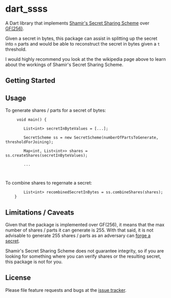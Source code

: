 # dart_ssss

A Dart library that implements [Shamir's Secret Sharing Scheme](https://en.wikipedia.org/wiki/Shamir%27s_Secret_Sharing) 
over [GF(256)](http://www.cs.utsa.edu/~wagner/laws/FFM.html).

Given a secret in bytes, this package can assist in splitting up the secret into `n` parts and would be able to 
reconstruct the secret in bytes given a `t` threshold.

I would highly recommend you look at the the wikipedia page above to learn about the workings of Shamir's Secret Sharing
Scheme.

## Getting Started


## Usage 

To generate shares / parts for a secret of bytes:

```
     void main() {
        
        List<int> secretInByteValues = [...];
        
        SecretScheme ss = new SecretScheme(numberOfPartsToGenerate, thresholdForJoining);
        
        Map<int, List<int>> shares = ss.createShares(secretInByteValues);
        
        ...
          
     
```

To combine shares to regernate a secret:

```
        List<int> recombinedSecretInBytes = ss.combineShares(shares);
    }
```

## Limitations / Caveats

Given that the package is implemented over GF(256), it means that the max number of shares / parts it can generate is
255. With that said, it is not advisable to generate 255 shares / parts as an adversary can 
[forge a secret](https://crypto.stackexchange.com/questions/54578/how-to-forge-a-shamir-secret-share).    

Shamir's Secret Sharing Scheme does not guarantee integrity, so if you are looking for something where you can verify
shares or the resulting secret, this package is not for you.

## License

Please file feature requests and bugs at the [issue tracker][tracker].

[tracker]: http://example.com/issues/replaceme
